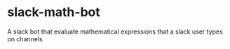 # slack-math-bot
A slack bot that  evaluate mathematical expressions that a slack user types on channels
